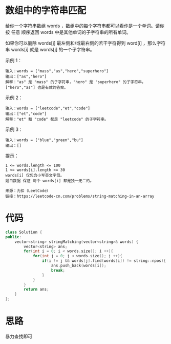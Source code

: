 # 数组中的字符串匹配

给你一个字符串数组 words ，数组中的每个字符串都可以看作是一个单词。请你按 任意 顺序返回 words 中是其他单词的子字符串的所有单词。

如果你可以删除 words[j] 最左侧和/或最右侧的若干字符得到 word[i] ，那么字符串 words[i] 就是 words[j] 的一个子字符串。

 

示例 1：
```
输入：words = ["mass","as","hero","superhero"]
输出：["as","hero"]
解释："as" 是 "mass" 的子字符串，"hero" 是 "superhero" 的子字符串。
["hero","as"] 也是有效的答案。
```
示例 2：
```
输入：words = ["leetcode","et","code"]
输出：["et","code"]
解释："et" 和 "code" 都是 "leetcode" 的子字符串。
```
示例 3：
```
输入：words = ["blue","green","bu"]
输出：[]
```

提示：
```
1 <= words.length <= 100
1 <= words[i].length <= 30
words[i] 仅包含小写英文字母。
题目数据 保证 每个 words[i] 都是独一无二的。
```

```
来源：力扣（LeetCode）
链接：https://leetcode-cn.com/problems/string-matching-in-an-array
```

# 代码

```cpp
class Solution {
public:
    vector<string> stringMatching(vector<string>& words) {
        vector<string> ans;
        for(int i = 0; i < words.size(); i ++){
            for(int j = 0; j < words.size(); j ++){
                if(i != j && words[j].find(words[i]) != string::npos){
                    ans.push_back(words[i]);
                    break;
                }
            }
        }
        return ans;
    }
};
```

# 思路

暴力查找即可
